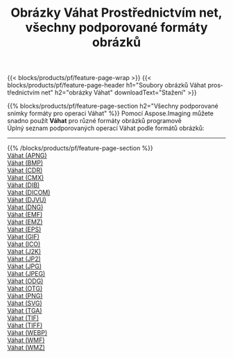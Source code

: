 ﻿---
title: Obrázky Váhat Prostřednictvím net, všechny podporované formáty obrázků 
weight: 3920
url: /cs/net/dither 
lang: cs
langdirlevel: 2
locales: zh-hans,ja,it,ru,de,es,fr,nl,id,lt,pl,pt,vi,tr,ko,zh-hant,ar,hi,th,sv,cs,uk,he
description: Pomocí Aspose.Imaging můžete snadno Váhat obrázky přes net
---

{{< blocks/products/pf/feature-page-wrap >}}
{{< blocks/products/pf/feature-page-header h1="Soubory obrázků Váhat prostřednictvím net" h2="obrázky Váhat" downloadText="Stažení" >}}


{{% blocks/products/pf/feature-page-section  h2="Všechny podporované snímky formáty pro operaci Váhat" %}}
Pomocí Aspose.Imaging můžete snadno použít **Váhat** pro různé formáty obrázků programově
<br/>
Úplný seznam podporovaných operací Váhat podle formátů obrázků:
<hr/>
{{% /blocks/products/pf/feature-page-section %}}
<div class="container-fluid productfamilypage bg-gray">
    <div class="convertypes bg-gray agp-content section">
        <div class="container">
		<div class="row other-converters">
		    <div class='col-md-2 other-converter remove-lp remove-rp'><a href="/imaging/cs/net/dither/apng" >Váhat (APNG)</a></div><div class='col-md-2 other-converter remove-lp remove-rp'><a href="/imaging/cs/net/dither/bmp" >Váhat (BMP)</a></div><div class='col-md-2 other-converter remove-lp remove-rp'><a href="/imaging/cs/net/dither/cdr" >Váhat (CDR)</a></div><div class='col-md-2 other-converter remove-lp remove-rp'><a href="/imaging/cs/net/dither/cmx" >Váhat (CMX)</a></div><div class='col-md-2 other-converter remove-lp remove-rp'><a href="/imaging/cs/net/dither/dib" >Váhat (DIB)</a></div><div class='col-md-2 other-converter remove-lp remove-rp'><a href="/imaging/cs/net/dither/dicom" >Váhat (DICOM)</a></div><div class='col-md-2 other-converter remove-lp remove-rp'><a href="/imaging/cs/net/dither/djvu" >Váhat (DJVU)</a></div><div class='col-md-2 other-converter remove-lp remove-rp'><a href="/imaging/cs/net/dither/dng" >Váhat (DNG)</a></div><div class='col-md-2 other-converter remove-lp remove-rp'><a href="/imaging/cs/net/dither/emf" >Váhat (EMF)</a></div><div class='col-md-2 other-converter remove-lp remove-rp'><a href="/imaging/cs/net/dither/emz" >Váhat (EMZ)</a></div><div class='col-md-2 other-converter remove-lp remove-rp'><a href="/imaging/cs/net/dither/eps" >Váhat (EPS)</a></div><div class='col-md-2 other-converter remove-lp remove-rp'><a href="/imaging/cs/net/dither/gif" >Váhat (GIF)</a></div><div class='col-md-2 other-converter remove-lp remove-rp'><a href="/imaging/cs/net/dither/ico" >Váhat (ICO)</a></div><div class='col-md-2 other-converter remove-lp remove-rp'><a href="/imaging/cs/net/dither/j2k" >Váhat (J2K)</a></div><div class='col-md-2 other-converter remove-lp remove-rp'><a href="/imaging/cs/net/dither/jp2" >Váhat (JP2)</a></div><div class='col-md-2 other-converter remove-lp remove-rp'><a href="/imaging/cs/net/dither/jpg" >Váhat (JPG)</a></div><div class='col-md-2 other-converter remove-lp remove-rp'><a href="/imaging/cs/net/dither/jpeg" >Váhat (JPEG)</a></div><div class='col-md-2 other-converter remove-lp remove-rp'><a href="/imaging/cs/net/dither/odg" >Váhat (ODG)</a></div><div class='col-md-2 other-converter remove-lp remove-rp'><a href="/imaging/cs/net/dither/otg" >Váhat (OTG)</a></div><div class='col-md-2 other-converter remove-lp remove-rp'><a href="/imaging/cs/net/dither/png" >Váhat (PNG)</a></div><div class='col-md-2 other-converter remove-lp remove-rp'><a href="/imaging/cs/net/dither/svg" >Váhat (SVG)</a></div><div class='col-md-2 other-converter remove-lp remove-rp'><a href="/imaging/cs/net/dither/tga" >Váhat (TGA)</a></div><div class='col-md-2 other-converter remove-lp remove-rp'><a href="/imaging/cs/net/dither/tif" >Váhat (TIF)</a></div><div class='col-md-2 other-converter remove-lp remove-rp'><a href="/imaging/cs/net/dither/tiff" >Váhat (TIFF)</a></div><div class='col-md-2 other-converter remove-lp remove-rp'><a href="/imaging/cs/net/dither/webp" >Váhat (WEBP)</a></div><div class='col-md-2 other-converter remove-lp remove-rp'><a href="/imaging/cs/net/dither/wmf" >Váhat (WMF)</a></div><div class='col-md-2 other-converter remove-lp remove-rp'><a href="/imaging/cs/net/dither/wmz" >Váhat (WMZ)</a></div>
                </div>
        </div>
    </div>
</div>
<br/>


